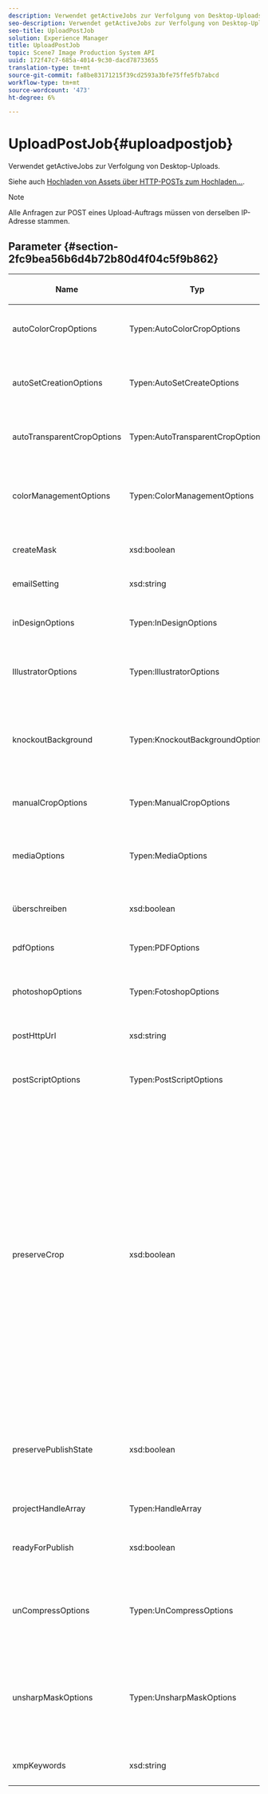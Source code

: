 ```yaml
---
description: Verwendet getActiveJobs zur Verfolgung von Desktop-Uploads.
seo-description: Verwendet getActiveJobs zur Verfolgung von Desktop-Uploads.
seo-title: UploadPostJob
solution: Experience Manager
title: UploadPostJob
topic: Scene7 Image Production System API
uuid: 172f47c7-685a-4014-9c30-dacd78733655
translation-type: tm+mt
source-git-commit: fa8be83171215f39cd2593a3bfe75ffe5fb7abcd
workflow-type: tm+mt
source-wordcount: '473'
ht-degree: 6%

---
```



# UploadPostJob{#uploadpostjob}

Verwendet getActiveJobs zur Verfolgung von Desktop-Uploads.

Siehe auch [Hochladen von Assets über HTTP-POSTs zum Hochladen...](../../c-http-post.md#concept-457855c0cdc943339ca1f1bed356991d).

>[!NOTE]
>
>Alle Anfragen zur POST eines Upload-Auftrags müssen von derselben IP-Adresse stammen.

## Parameter {#section-2fc9bea56b6d4b72b80d4f04c5f9b862}

<table id="table_04100BB8ABD84EF68B0A7CE3AD946414"> 
 <thead> 
  <tr> 
   <th colname="col1" class="entry"> <p>Name </p> </th> 
   <th colname="col2" class="entry"> <p>Typ </p> </th> 
   <th colname="col3" class="entry"> <p>Erforderlich? </p> </th> 
   <th colname="col4" class="entry"> <p>Beschreibung </p> </th> 
  </tr> 
 </thead>
 <tbody> 
  <tr> 
   <td colname="col1"> <span class="codeph"> <span class="varname"> autoColorCropOptions</span> </span> </td> 
   <td colname="col2"> <span class="codeph"> Typen:AutoColorCropOptions</span> </td> 
   <td colname="col3"> <p>Nein </p> </td> 
   <td colname="col4"> <p>Optionen für die automatische Beschneidung von Bildern basierend auf Farbe. </p> </td> 
  </tr> 
  <tr> 
   <td colname="col1"> <span class="codeph"> <span class="varname"> autoSetCreationOptions</span> </span> </td> 
   <td colname="col2"> <span class="codeph"> Typen:AutoSetCreateOptions</span> </td> 
   <td colname="col3"> <p>Nein </p> </td> 
   <td colname="col4"> <p>Array von Skripten zur automatischen Set-Generierung, die auf hochgeladene Dateien angewendet werden sollen. </p> </td> 
  </tr> 
  <tr> 
   <td colname="col1"> <span class="codeph"> <span class="varname"> autoTransparentCropOptions</span> </span> </td> 
   <td colname="col2"> <span class="codeph"> Typen:AutoTransparentCropOptions</span> </td> 
   <td colname="col3"> <p>Nein </p> </td> 
   <td colname="col4"> <p>Entfernt den Leerraum von den Kanten der Bilder, basierend auf Transparenz. </p> </td> 
  </tr> 
  <tr> 
   <td colname="col1"> <span class="codeph"> <span class="varname"> colorManagementOptions</span> </span> </td> 
   <td colname="col2"> <span class="codeph"> Typen:ColorManagementOptions</span> </td> 
   <td colname="col3"> <p>Nein </p> </td> 
   <td colname="col4"> <p>Optionen, die Sie beim Hochladen angeben können. Die Einstellung wirkt sich darauf aus, wie die Farbe für den Hochladevorgang verwaltet wird. </p> </td> 
  </tr> 
  <tr> 
   <td colname="col1"> <span class="codeph"> <span class="varname"> createMask</span> </span> </td> 
   <td colname="col2"> <span class="codeph"> xsd:boolean</span> </td> 
   <td colname="col3"> <p><b>Ja</b> </p> </td> 
   <td colname="col4"> <p>Legt fest, ob eine Maske erstellt werden soll. </p> </td> 
  </tr> 
  <tr> 
   <td colname="col1"> <span class="codeph"> <span class="varname"> emailSetting</span> </span> </td> 
   <td colname="col2"> <span class="codeph"> xsd:string</span> </td> 
   <td colname="col3"> <p><b>Ja</b> </p> </td> 
   <td colname="col4"> <p>Auswahl der E-Mail-Einstellungen. </p> </td> 
  </tr> 
  <tr> 
   <td colname="col1"> <span class="codeph"> <span class="varname"> inDesignOptions</span> </span> </td> 
   <td colname="col2"> <span class="codeph"> Typen:InDesignOptions</span> </td> 
   <td colname="col3"> <p>Nein </p> </td> 
   <td colname="col4"> <p>Optionen zum Hochladen von InDesign-Dateien auf den Image-Server. </p> </td> 
  </tr> 
  <tr> 
   <td colname="col1"> <span class="codeph"> <span class="varname"> IllustratorOptions</span> </span> </td> 
   <td colname="col2"> <span class="codeph"> Typen:IllustratorOptions</span> </td> 
   <td colname="col3"> <p>Nein </p> </td> 
   <td colname="col4"> <p>Optionen zum Hochladen von Illustrator-Dateien auf den Image-Server. </p> </td> 
  </tr> 
  <tr> 
   <td colname="col1"> <span class="codeph"> <span class="varname"> knockoutBackground</span> </span> </td> 
   <td colname="col2"> <span class="codeph"> Typen:KnockoutBackgroundOptions</span> </td> 
   <td colname="col3"> <p>Nein </p> </td> 
   <td colname="col4"> <p>Maskiert den Hintergrund für ausgewählte Bilder. Dadurch können Sie sie in anderen Ebenen mit einer Transparenz außerhalb des Betreffbilds überlagern. Optional. </p> <p>Siehe<a href="../../types/c-data-types/r-knockout-background-options.md#reference-9196371848964d91842b337640791c9c" format="dita" scope="local"> KnockoutBackgroundOptions</a>. </p> </td> 
  </tr> 
  <tr> 
   <td colname="col1"> <span class="codeph"> <span class="varname"> manualCropOptions</span> </span> </td> 
   <td colname="col2"> <span class="codeph"> Typen:ManualCropOptions</span> </td> 
   <td colname="col3"> <p>Nein </p> </td> 
   <td colname="col4"> <p>Optionen für manuelle Beschneidungen von Bildern. </p> </td> 
  </tr> 
  <tr> 
   <td colname="col1"> <span class="codeph"> <span class="varname"> mediaOptions</span> </span> </td> 
   <td colname="col2"> <span class="codeph"> Typen:MediaOptions</span> </td> 
   <td colname="col3"> <p>Nein </p> </td> 
   <td colname="col4"> <p>Optionen, mit denen Sie ein Miniaturbild aus dem Video festlegen können. </p> <p>Siehe <a href="../../types/c-data-types/r-media-options.md#reference-18618fc6803a4b6e994bbb48eba93b5b" format="dita" scope="local"> MediaOptions</a>. </p> </td> 
  </tr> 
  <tr> 
   <td colname="col1"> <span class="codeph"> <span class="varname"> überschreiben</span> </span> </td> 
   <td colname="col2"> <span class="codeph"> xsd:boolean</span> </td> 
   <td colname="col3"> <p>Ja</p> </td> 
   <td colname="col4"> <p>Gibt an, ob Dateien beim Hochladen überschrieben werden sollen. </p> </td> 
  </tr> 
  <tr> 
   <td colname="col1"> <span class="codeph"> <span class="varname"> pdfOptions</span> </span> </td> 
   <td colname="col2"> <span class="codeph"> Typen:PDFOptions</span> </td> 
   <td colname="col3"> <p>Nein</p> </td> 
   <td colname="col4"> <p>Optionen zum Hochladen von PDF-Dateien auf den Image-Server. </p> </td> 
  </tr> 
  <tr> 
   <td colname="col1"> <span class="codeph"> <span class="varname"> photoshopOptions</span> </span> </td> 
   <td colname="col2"> <span class="codeph"> Typen:FotoshopOptions</span> </td> 
   <td colname="col3"> <p>Nein </p> </td> 
   <td colname="col4"> <p>Optionen zum Hochladen von Photoshop-Dateien auf den Image-Server. </p> </td> 
  </tr> 
  <tr> 
   <td colname="col1"> <span class="codeph"> <span class="varname"> postHttpUrl</span> </span> </td> 
   <td colname="col2"> <span class="codeph"> xsd:string</span> </td> 
   <td colname="col3"> <p>Nein </p> </td> 
   <td colname="col4"> <p>Die URL, unter der die Dateien hochgeladen werden. </p> </td> 
  </tr> 
  <tr> 
   <td colname="col1"> <span class="codeph"> <span class="varname"> postScriptOptions</span> </span> </td> 
   <td colname="col2"> <span class="codeph"> Typen:PostScriptOptions</span> </td> 
   <td colname="col3"> <p>Nein </p> </td> 
   <td colname="col4"> <p>Optionen zum Hochladen von PostScript-Dateien auf den Image-Server. </p> </td> 
  </tr> 
  <tr> 
   <td colname="col1"> <span class="codeph"> <span class="varname"> preserveCrop</span> </span> </td> 
   <td colname="col2"> <span class="codeph"> xsd:boolean</span> </td> 
   <td colname="col3"> <p>Nein </p> </td> 
   <td colname="col4"> <p>Steuert die Beibehaltung einer vorhandenen Schnittdefinition. Der Standardwert ist „true“.</p> <p>Wenn Sie den Parameter manualCropOptions und die entsprechenden Werte angeben, werden die neuen Werte (außer 0,0,0,0) unabhängig vom Wert preserveCrop auf das Asset angewendet.</p><p>Wenn Sie <i>not</i> den Parameter manualCropOptions angeben, wird der Wert von preserveCrop beibehalten. Und bei true werden die vorhandenen preserveCrop-Werte beibehalten. Bei false werden die preserveCrop-Werte entfernt.</p><p>Beispiel:</p><p><p>&lt;preservecrop&gt;false&lt;/preservecrop&gt;<br />&lt;manualcropoptions&gt;<br />    &lt;left&gt;190&lt;/left&gt;<br />    &lt;right&gt;310&lt;/right&gt;<br />    &lt;top&gt;160&lt;/top&gt;<br />    &lt;bottom&gt;120&lt;/bottom&gt;<br />&lt;/manualcropoptions&gt;</p></td> 
  </tr> 
  <tr> 
   <td colname="col1"> <span class="codeph"> <span class="varname"> preservePublishState</span> </span> </td> 
   <td colname="col2"> <span class="codeph"> xsd:boolean</span> </td> 
   <td colname="col3"> <p><b>Ja</b> </p> </td> 
   <td colname="col4"> <p>Steuert, ob der Veröffentlichungsstatus eines vorhandenen Assets beim Überschreiben beibehalten wird. Ist dies nicht der Fall, wird die Standardeinstellung für die Firma verwendet. </p> </td> 
  </tr> 
  <tr> 
   <td colname="col1"> <span class="codeph"> <span class="varname"> projectHandleArray</span> </span> </td> 
   <td colname="col2"> <span class="codeph"> Typen:HandleArray</span> </td> 
   <td colname="col3"> <p>Nein </p> </td> 
   <td colname="col4"> <p>Array von Projekthandles. </p> </td> 
  </tr> 
  <tr> 
   <td colname="col1"> <span class="codeph"> <span class="varname"> readyForPublish</span> </span> </td> 
   <td colname="col2"> <span class="codeph"> xsd:boolean</span> </td> 
   <td colname="col3"> <p><b>Ja</b> </p> </td> 
   <td colname="col4"> <p>Ob die Dateien als veröffentlichungsbereit markiert wurden. </p> </td> 
  </tr> 
  <tr> 
   <td colname="col1"> <span class="codeph"> <span class="varname"> unCompressOptions</span> </span> </td> 
   <td colname="col2"> <span class="codeph"> Typen:UnCompressOptions</span> </td> 
   <td colname="col3"> <p>Nein </p> </td> 
   <td colname="col4"> <p>Extrahieren und verarbeiten Sie den Inhalt der hochgeladenen TAR-/ZIP-Dateien mit diesen optionalen Einstellungen. </p> <p>Siehe <a href="../../types/c-data-types/r-uncompress-options.md#reference-510ec7028b1540bc9b58745f242d49d5" format="dita" scope="local"> UnCompressOptions</a>. </p> </td> 
  </tr> 
  <tr> 
   <td colname="col1"> <span class="codeph"> <span class="varname"> unsharpMaskOptions</span> </span> </td> 
   <td colname="col2"> <span class="codeph"> Typen:UnsharpMaskOptions</span> </td> 
   <td colname="col3"> <p>Nein </p> </td> 
   <td colname="col4"> <p>Optionen, mit denen Sie die Einstellungen für Unschärfemaske beim Erstellen einer optimierten Pyramidendatei steuern können. Verwenden Sie diese Einstellungen, um die Bildschärfe zu verbessern. </p> <p>Siehe <a href="../../types/c-data-types/r-unsharp-mask-options.md#reference-b9a96244d7ee4424bc4ac3c23be3be3d" format="dita" scope="local"> UnsharpMaskOptions</a>. </p> </td> 
  </tr> 
  <tr> 
   <td colname="col1"><span class="codeph"><span class="varname"> xmpKeywords</span></span> </td> 
   <td colname="col2"><span class="codeph"> xsd:string</span> </td> 
   <td colname="col3"> <p>Nein </p> </td> 
   <td colname="col4"> <p>Eine zusätzliche Metadatenoption für alle Elemente im Upload-Auftrag. </p> </td> 
  </tr> 
 </tbody> 
</table>

